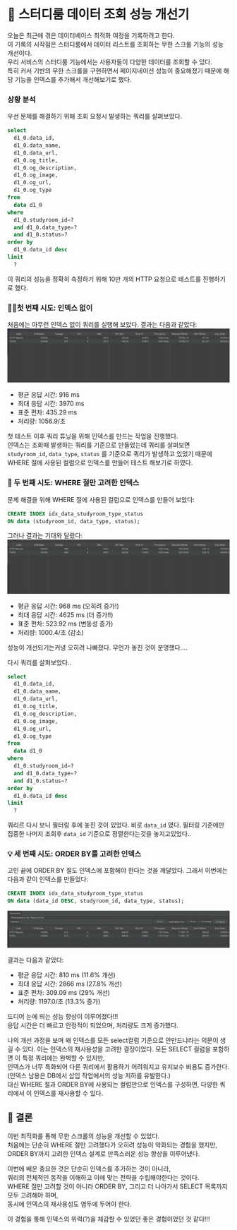# 🚀 스터디룸 데이터 조회 성능 개선기


오늘은 최근에 겪은 데이터베이스 최적화 여정을 기록하려고 한다.  
이 기록의 시작점은 스터디룸에서 데이터 리스트를 조회하는 무한 스크롤 기능의 성능 개선이다.  
우리 서비스의 스터디룸 기능에서는 사용자들이 다양한 데이터를 조회할 수 있다.  
특히 커서 기반의 무한 스크롤을 구현하면서 페이지네이션 성능이 중요해졌기 때문에 
해당 기능을 인덱스를 추가해서 개선해보기로 했다.  

### 상황 분석

우선 문제를 해결하기 위해 조회 요청시 발생하는 쿼리를 살펴보았다.  

```sql
select
  d1_0.data_id,
  d1_0.data_name,
  d1_0.data_url,
  d1_0.og_title,
  d1_0.og_description,
  d1_0.og_image,
  d1_0.og_url,
  d1_0.og_type
from
  data d1_0
where
  d1_0.studyroom_id=?
  and d1_0.data_type=?
  and d1_0.status=?
order by
  d1_0.data_id desc
limit
  ?
```

이 쿼리의 성능을 정확히 측정하기 위해 10만 개의 HTTP 요청으로 테스트를 진행하기로 했다.  


### 🏃🏻첫 번째 시도: 인덱스 없이 
처음에는 아무런 인덱스 없이 쿼리를 실행해 보았다. 결과는 다음과 같았다:
![첫시도.png](%EC%B2%AB%EC%8B%9C%EB%8F%84.png)  
- 평균 응답 시간: 916 ms
- 최대 응답 시간: 3970 ms
- 표준 편차: 435.29 ms
- 처리량: 1056.9/초



첫 테스트 이후 쿼리 튜닝을 위해 인덱스를 만드는 작업을 진행했다.  
인덱스는 조회때 발생하는 쿼리를 기준으로 만들었는데 쿼리를 살펴보면 
`studyroom_id`, `data_type`, `status` 를 기준으로 쿼리가 발생하고 있었기 때문에  
WHERE 절에 사용된 컬럼으로 인덱스를 만들어 테스트 해보기로 하였다.  

### 🤔 두 번째 시도: WHERE 절만 고려한 인덱스
문제 해결을 위해 WHERE 절에 사용된 컬럼으로 인덱스를 만들어 보았다:

```sql
CREATE INDEX idx_data_studyroom_type_status
ON data (studyroom_id, data_type, status);

```

그러나 결과는 기대와 달랐다:
![두번째.png](%EB%91%90%EB%B2%88%EC%A7%B8.png)  

- 평균 응답 시간: 968 ms (오히려 증가!)
- 최대 응답 시간: 4625 ms (더 증가!!)
- 표준 편차: 523.92 ms (변동성 증가)
- 처리량: 1000.4/초 (감소)

성능이 개선되기는커녕 오히려 나빠졌다. 무언가 놓친 것이 분명했다....

다시 쿼리를 살펴보았다..

```sql
select
  d1_0.data_id,
  d1_0.data_name,
  d1_0.data_url,
  d1_0.og_title,
  d1_0.og_description,
  d1_0.og_image,
  d1_0.og_url,
  d1_0.og_type
from
  data d1_0
where
  d1_0.studyroom_id=?
  and d1_0.data_type=?
  and d1_0.status=?
order by
  d1_0.data_id desc
limit
  ?
```

쿼리르 다시 보니 필터링 후에 놓진 것이 있었다. 비로 `data_id` 였다. 
필터링 기준에만 집중한 나머지 조회후 `data_id` 기준으로 정렬한다는것을 놓지고있었다..

### 💡 세 번째 시도: ORDER BY를 고려한 인덱스
고민 끝에 ORDER BY 절도 인덱스에 포함해야 한다는 것을 깨달았다. 그래서 이번에는 다음과 같이 인덱스를 만들었다:

```sql
CREATE INDEX idx_data_studyroom_type_status
ON data (data_id DESC, studyroom_id, data_type, status);

```

![세번째.png](%EC%84%B8%EB%B2%88%EC%A7%B8.png)  

결과는 다음과 같았다:

- 평균 응답 시간: 810 ms (11.6% 개선)
- 최대 응답 시간: 2866 ms (27.8% 개선)
- 표준 편차: 309.09 ms (29% 개선)
- 처리량: 1197.0/초 (13.3% 증가)

드디어 눈에 띄는 성능 향상이 이루어졌다!!!  
응답 시간은 더 빠르고 안정적이 되었으며, 처리량도 크게 증가했다.  
  

  


나의 개선 과정을 보며 왜 인덱스를 모든 select컬럼 기준으로 안만드냐라는 의문이 생길 수 있다.
이는 인덱스의 재사용성을 고려한 결정이었다. 모든 SELECT 컬럼을 포함하면 이 특정 쿼리에는 완벽할 수 있지만,  
인덱스가 너무 특화되어 다른 쿼리에서 활용하기 어려워지고 유지보수 비용도 증가한다.(인덱스 남용은 DB에서 삽입 작업에서의 성능 저하를 유발한다.)  
대신 WHERE 절과 ORDER BY에 사용되는 컬럼만으로 인덱스를 구성하면, 다양한 쿼리에서 이 인덱스를 재사용할 수 있다.  

## 🚀 결론
이번 최적화를 통해 무한 스크롤의 성능을 개선할 수 있었다.  
처음에는 단순히 WHERE 절만 고려했다가 오히려 성능이 악화되는 경험을 했지만,   
ORDER BY까지 고려한 인덱스 설계로 만족스러운 성능 향상을 이루어냈다.

이번에 배운 중요한 것은 단순히 인덱스를 추가하는 것이 아니라,  
쿼리의 전체적인 동작을 이해하고 이에 맞는 전략을 수립해야한다는 것이다.  
WHERE 절만 고려할 것이 아니라
ORDER BY, 그리고 더 나아가서 SELECT 목록까지 모두 고려해야 하며,  
동시에 인덱스의 재사용성도 염두에 두어야 한다.

이 경험을 통해 인덱스의 위력(?)을 체감할 수 있었던 좋은 경험이었던 것 같다!!!



